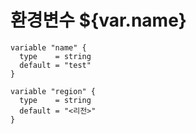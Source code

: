 # 환경변수 ${var.name}
```
variable "name" {
  type    = string
  default = "test"
}

variable "region" {
  type    = string
  default = "<리전>"
}
```
